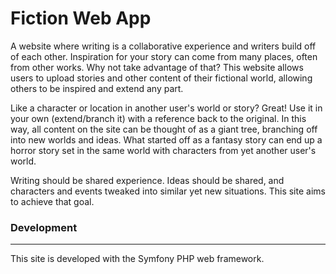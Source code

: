 Fiction Web App
========================

A website where writing is a collaborative experience and writers build off of each other. Inspiration for your story can come from many places, often from other works. Why not take advantage of that? This website allows users to upload stories and other content of their fictional world, allowing others to be inspired and extend any part. 

Like a character or location in another user's world or story? Great! Use it in your own (extend/branch it) with a reference back to the original. In this way, all content on the site can be thought of as a giant tree, branching off into new worlds and ideas. What started off as a fantasy story can end up a horror story set in the same world with characters from yet another user's world.

Writing should be shared experience. Ideas should be shared,  and characters and events tweaked into similar yet new situations. This site aims to achieve that goal.

### Development
--------------------------------

This site is developed with the Symfony PHP web framework.